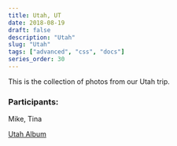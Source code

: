 ```yaml
---
title: Utah, UT
date: 2018-08-19
draft: false
description: "Utah"
slug: "Utah"
tags: ["advanced", "css", "docs"]
series_order: 30
---
```


This is the collection of photos from our Utah trip.

### Participants:
Mike, Tina

[Utah Album](https://photos.app.goo.gl/S22USfSdhK2SjhN38)
